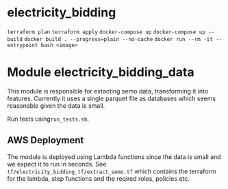 # electricity_bidding

`terraform plan`
`terraform apply`
`docker-compose up`
`docker-compose up --build`
`docker build . --progress=plain --no-cache`
`docker run --rm -it --entrypoint bash <image>`

# Module electricity_bidding_data
This module is responsible for extacting semo data, transforming it into features. Currently it uses a single parquet file as databases which seems reasonable given the data is small.

Run tests using`run_tests.sh`.

## AWS Deployment
The module is deployed using Lambda functions since the data is small and we expect it to run in seconds. See `tf/electricity_bidding_tf/extract_semo.tf` which contains the terraform for the lambda, step functions and the reqired roles, policies etc.